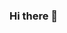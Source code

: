 ### Hi there 👋

<!--
**anya-amin/anya-amin** is a ✨ _special_ ✨ repository because its `README.md` (this file) appears on your GitHub profile.

Here are some ideas to get you started:

- 🔭 I’m currently working through the modules for CS1200. 
- 🌱 I’m currently learning a lot of different ways to code. 
- 👯 I’m looking to collaborate on a project. 
- 🤔 I’m looking for help with being able to figure out how to apply CS to solving environmental problems. 
- 💬 Ask me about anything. 
- 📫 How to reach me: my phone #
- 😄 Pronouns: she/her
- ⚡ Fun fact: I love traveling
-->

